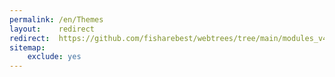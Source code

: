 ```yaml
---
permalink: /en/Themes
layout:    redirect
redirect:  https://github.com/fisharebest/webtrees/tree/main/modules_v4
sitemap:
    exclude: yes
---
```

